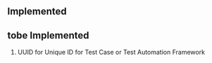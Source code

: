 ## Implemented

## tobe Implemented

1. UUID for Unique ID for Test Case or Test Automation Framework
